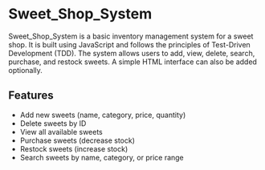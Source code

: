 # Sweet_Shop_System

Sweet_Shop_System is a basic inventory management system for a sweet shop. It is built using JavaScript and follows the principles of Test-Driven Development (TDD). The system allows users to add, view, delete, search, purchase, and restock sweets. A simple HTML interface can also be added optionally.

## Features

- Add new sweets (name, category, price, quantity)
- Delete sweets by ID
- View all available sweets
- Purchase sweets (decrease stock)
- Restock sweets (increase stock)
- Search sweets by name, category, or price range

